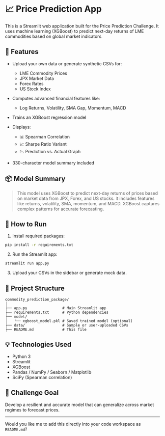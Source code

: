 

# 📈 Price Prediction App

This is a Streamlit web application built for the Price Prediction Challenge. It uses machine learning (XGBoost) to predict next-day returns of LME commodities based on global market indicators.

## 🚀 Features

* Upload your own data or generate synthetic CSVs for:

  * LME Commodity Prices
  * JPX Market Data
  * Forex Rates
  * US Stock Index
* Computes advanced financial features like:

  * Log Returns, Volatility, SMA Gap, Momentum, MACD
* Trains an XGBoost regression model
* Displays:

  * 📊 Spearman Correlation
  * 📈 Sharpe Ratio Variant
  * 📉 Prediction vs. Actual Graph
* 330-character model summary included

## 📦 Model Summary

> This model uses XGBoost to predict next-day returns of prices based on market data from JPX, Forex, and US stocks. It includes features like returns, volatility, SMA, momentum, and MACD. XGBoost captures complex patterns for accurate forecasting.

## 🧪 How to Run

1. Install required packages:

```bash
pip install -r requirements.txt
```

2. Run the Streamlit app:

```bash
streamlit run app.py
```

3. Upload your CSVs in the sidebar or generate mock data.

## 📁 Project Structure

```
commodity_prediction_package/
│
├── app.py                # Main Streamlit app
├── requirements.txt      # Python dependencies
├── model/
│   └── xgboost_model.pkl # Saved trained model (optional)
├── data/                 # Sample or user-uploaded CSVs
├── README.md             # This file
```

## 💡 Technologies Used

* Python 3
* Streamlit
* XGBoost
* Pandas / NumPy / Seaborn / Matplotlib
* SciPy (Spearman correlation)

## 📌 Challenge Goal

Develop a resilient and accurate model that can generalize across market regimes to forecast prices.

---

Would you like me to add this directly into your code workspace as `README.md`?
